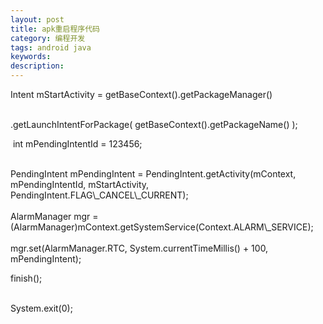 ```yaml
---
layout: post
title: apk重启程序代码
category: 编程开发
tags: android java
keywords: 
description: 
---
```


<div>

Intent mStartActivity = getBaseContext().getPackageManager()

</div>

<div>

<span class="Apple-tab-span" style="white-space:pre;"> </span>          
  .getLaunchIntentForPackage( getBaseContext().getPackageName() );

</div>

<div>

<span class="Apple-tab-span" style="white-space:pre;"> </span>int
mPendingIntentId = 123456;

</div>

<div>

<span class="Apple-tab-span" style="white-space:pre;">
</span>PendingIntent mPendingIntent =
PendingIntent.getActivity(mContext, mPendingIntentId,    mStartActivity,
PendingIntent.FLAG\_CANCEL\_CURRENT);

</div>

<div>

<span class="Apple-tab-span" style="white-space:pre;">
</span>AlarmManager mgr =
(AlarmManager)mContext.getSystemService(Context.ALARM\_SERVICE);

</div>

<div>

<span class="Apple-tab-span" style="white-space:pre;">
</span>mgr.set(AlarmManager.RTC, System.currentTimeMillis() + 100,
mPendingIntent);

</div>

<div>

finish();

</div>

<div>

<span class="Apple-tab-span" style="white-space:pre;">
</span>System.exit(0);

</div>







